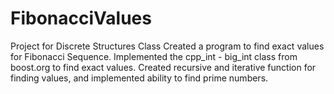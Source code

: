 # FibonacciValues
Project for Discrete Structures Class
Created a program to find exact values for Fibonacci Sequence.
Implemented the cpp_int - big_int class from boost.org to find exact values.
Created recursive and iterative function for finding values, and implemented ability to find prime numbers.
